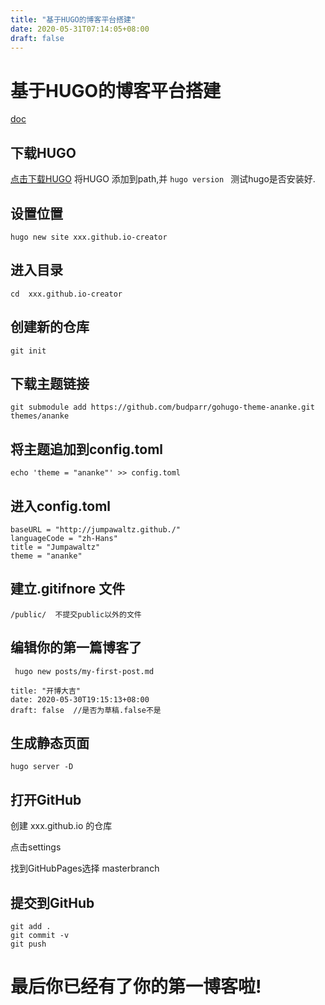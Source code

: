 ```yaml
---
title: "基于HUGO的博客平台搭建"
date: 2020-05-31T07:14:05+08:00
draft: false
---
```


# 基于HUGO的博客平台搭建

[doc](https://gohugo.io/getting-started/quick-start/)

## 下载HUGO
 [点击下载HUGO](https://github.com/gohugoio/hugo/releases)
将HUGO 添加到path,并 ``` hugo version  ``` 测试hugo是否安装好.

 ##  设置位置
    hugo new site xxx.github.io-creator 

## 进入目录
    cd  xxx.github.io-creator 

## 创建新的仓库
    git init

##  下载主题链接
    git submodule add https://github.com/budparr/gohugo-theme-ananke.git themes/ananke 

## 将主题追加到config.toml
    echo 'theme = "ananke"' >> config.toml 

##  进入config.toml
``` 
baseURL = "http://jumpawaltz.github./"  
languageCode = "zh-Hans" 
title = "Jumpawaltz"
theme = "ananke"  
```
## 建立.gitifnore 文件
    /public/  不提交public以外的文件

## 编辑你的第一篇博客了
     hugo new posts/my-first-post.md 

```
title: "开博大吉"
date: 2020-05-30T19:15:13+08:00
draft: false  //是否为草稿.false不是
```

## 生成静态页面
    hugo server -D 

## 打开GitHub 
创建 xxx.github.io 的仓库

点击settings

找到GitHubPages选择 masterbranch    

## 提交到GitHub 
    git add .
    git commit -v 
    git push

# 最后你已经有了你的第一博客啦!